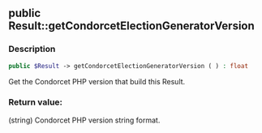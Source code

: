 ## public Result::getCondorcetElectionGeneratorVersion

### Description    

```php
public $Result -> getCondorcetElectionGeneratorVersion ( ) : float
```

Get the Condorcet PHP version that build this Result.    


### Return value:   

(string) Condorcet PHP version string format.

